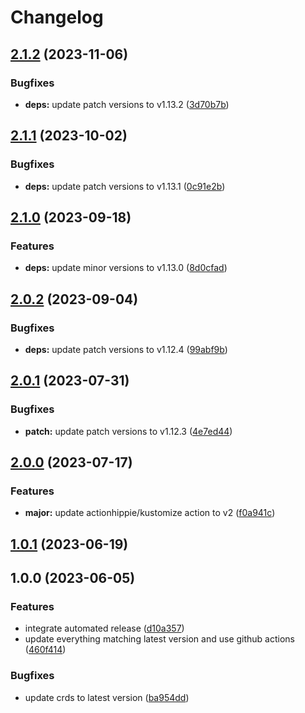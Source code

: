 # Changelog

## [2.1.2](https://github.com/kustomhippie/cert-manager/compare/v2.1.1...v2.1.2) (2023-11-06)


### Bugfixes

* **deps:** update patch versions to v1.13.2 ([3d70b7b](https://github.com/kustomhippie/cert-manager/commit/3d70b7b2e52643e1557659b8a6dd04f6749f051a))

## [2.1.1](https://github.com/kustomhippie/cert-manager/compare/v2.1.0...v2.1.1) (2023-10-02)


### Bugfixes

* **deps:** update patch versions to v1.13.1 ([0c91e2b](https://github.com/kustomhippie/cert-manager/commit/0c91e2b0bd897455158655cbd9b393793fa62115))

## [2.1.0](https://github.com/kustomhippie/cert-manager/compare/v2.0.2...v2.1.0) (2023-09-18)


### Features

* **deps:** update minor versions to v1.13.0 ([8d0cfad](https://github.com/kustomhippie/cert-manager/commit/8d0cfadcf5a173066428c7fae8579c5ddd61ac10))

## [2.0.2](https://github.com/kustomhippie/cert-manager/compare/v2.0.1...v2.0.2) (2023-09-04)


### Bugfixes

* **deps:** update patch versions to v1.12.4 ([99abf9b](https://github.com/kustomhippie/cert-manager/commit/99abf9bf9ef7cbf3ff2bdadf065ca1435503cf7b))

## [2.0.1](https://github.com/kustomhippie/cert-manager/compare/v2.0.0...v2.0.1) (2023-07-31)


### Bugfixes

* **patch:** update patch versions to v1.12.3 ([4e7ed44](https://github.com/kustomhippie/cert-manager/commit/4e7ed4482c4faa675fbd3f175cdb9004a0e7238e))

## [2.0.0](https://github.com/kustomhippie/cert-manager/compare/v1.0.1...v2.0.0) (2023-07-17)


### Features

* **major:** update actionhippie/kustomize action to v2 ([f0a941c](https://github.com/kustomhippie/cert-manager/commit/f0a941c5c83bba23f9308fb83685cf7ef65f1146))

## [1.0.1](https://github.com/kustomhippie/cert-manager/compare/v1.0.0...v1.0.1) (2023-06-19)

## 1.0.0 (2023-06-05)


### Features

* integrate automated release ([d10a357](https://github.com/kustomhippie/cert-manager/commit/d10a357f9f04fbe65241fd6fc53a810a3c6c0a40))
* update everything matching latest version and use github actions ([460f414](https://github.com/kustomhippie/cert-manager/commit/460f414f3fec29724bbf16b9a60417673c2b844b))


### Bugfixes

* update crds to latest version ([ba954dd](https://github.com/kustomhippie/cert-manager/commit/ba954ddf2460be7c72fb66808628661c3797a9b0))
